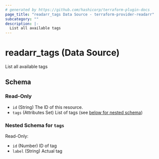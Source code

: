 ```yaml
---
# generated by https://github.com/hashicorp/terraform-plugin-docs
page_title: "readarr_tags Data Source - terraform-provider-readarr"
subcategory: ""
description: |-
  List all available tags
---
```


# readarr_tags (Data Source)

List all available tags



<!-- schema generated by tfplugindocs -->
## Schema

### Read-Only

- `id` (String) The ID of this resource.
- `tags` (Attributes Set) List of tags (see [below for nested schema](#nestedatt--tags))

<a id="nestedatt--tags"></a>
### Nested Schema for `tags`

Read-Only:

- `id` (Number) ID of tag
- `label` (String) Actual tag


